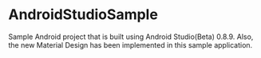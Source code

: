 AndroidStudioSample
===================

Sample Android project that is built using Android Studio(Beta) 0.8.9. Also, the new Material Design has been implemented in this sample application.
